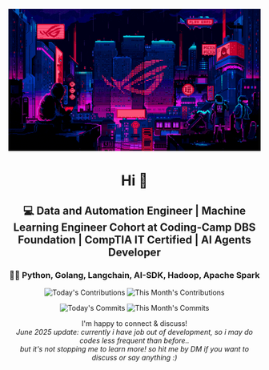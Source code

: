 <div align="center">
  
  ![Banner GIF](images/desktop-neon-gaming.gif)

  # Hi 👋

  ## 💻 Data and Automation Engineer | Machine Learning Engineer Cohort at Coding-Camp DBS Foundation | CompTIA IT Certified | AI Agents Developer

  ### 👩‍💻 Python, Golang, Langchain, AI-SDK, Hadoop, Apache Spark

  <!-- TODAY_CONTRIBUTIONS: 0 -->
  <!-- MONTH_CONTRIBUTIONS: 20 2025-08 -->
  ![Today's Contributions](https://img.shields.io/badge/Today's%20Contributions-0-purple)
  ![This Month's Contributions](https://img.shields.io/badge/This%20Month's%20Contributions-20-orange)

  <!-- TODAY_COMMITS: 0 -->
  <!-- MONTH_COMMITS: 15 2025-08 -->
  ![Today's Commits](https://img.shields.io/badge/Today's%20Commits-0-blue)
  ![This Month's Commits](https://img.shields.io/badge/This%20Month's%20Commits-15-green)
  
  I'm happy to connect & discuss!   
  *June 2025 update: currently i have job out of development, so i may do codes less frequent than before..   
  but it's not stopping me to learn more! so hit me by DM if you want to discuss or say anything :)*
  
  
</div>
